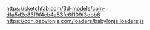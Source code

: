 https://sketchfab.com/3d-models/coin-dfa5d2e83f9f4cb4a53fe6f109f3dbb8
https://cdn.babylonjs.com/loaders/babylonjs.loaders.js